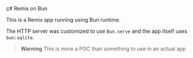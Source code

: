 ç# Remix on Bun

This is a Remix app running using Bun runtime.

The HTTP server was customized to use `Bun.serve` and the app itself uses `bun:sqlite`.

> **Warning**
> This is more a POC than something to use in an actual app
